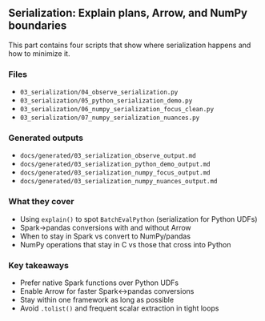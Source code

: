 ## Serialization: Explain plans, Arrow, and NumPy boundaries

This part contains four scripts that show where serialization happens and how to minimize it.

### Files
- `03_serialization/04_observe_serialization.py`
- `03_serialization/05_python_serialization_demo.py`
- `03_serialization/06_numpy_serialization_focus_clean.py`
- `03_serialization/07_numpy_serialization_nuances.py`

### Generated outputs
- `docs/generated/03_serialization_observe_output.md`
- `docs/generated/03_serialization_python_demo_output.md`
- `docs/generated/03_serialization_numpy_focus_output.md`
- `docs/generated/03_serialization_numpy_nuances_output.md`

### What they cover
- Using `explain()` to spot `BatchEvalPython` (serialization for Python UDFs)
- Spark→pandas conversions with and without Arrow
- When to stay in Spark vs convert to NumPy/pandas
- NumPy operations that stay in C vs those that cross into Python

### Key takeaways
- Prefer native Spark functions over Python UDFs
- Enable Arrow for faster Spark↔pandas conversions
- Stay within one framework as long as possible
- Avoid `.tolist()` and frequent scalar extraction in tight loops


